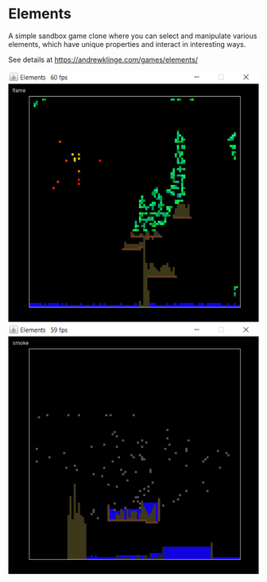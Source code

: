 # Elements
A simple sandbox game clone where you can select and manipulate various elements, which have unique properties and interact in interesting ways.

See details at https://andrewklinge.com/games/elements/

![screenshot2](https://github.com/ak256/elements/blob/master/screenshots/screenshot2.png)
![screenshot1](https://github.com/ak256/elements/blob/master/screenshots/screenshot1.png)
